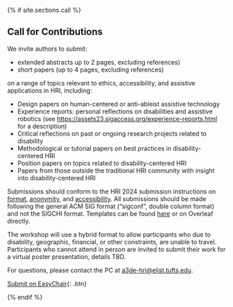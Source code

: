 
{% if site.sections.call %}

<a class="anchor" id="call"></a>

## Call for Contributions

We invite authors to submit: 
- extended abstracts up to 2 pages, excluding references)
- short papers (up to 4 pages, excluding references) 

on a range of topics relevant to ethics, accessibility, and assistive applications in HRI, including:
- Design papers on human-centered or anti-ableist assistive technology
- Experience reports: personal reflections on disabilities and assistive robotics (see <https://assets23.sigaccess.org/experience-reports.html> for a description)
- Critical reflections on past or ongoing research projects related to disability
- Methodological or tutorial papers on best practices in disability-centered HRI
- Position papers on topics related to disability-centered HRI
- Papers from those outside the traditional HRI community with insight into disability-centered HRI

Submissions should conform to the HRI 2024 submission instructions on [format](https://humanrobotinteraction.org/2024/fullpaper/), [anonymity](https://humanrobotinteraction.org/2024/guides-for-anonymizing-submissions/), and [accessibility](https://humanrobotinteraction.org/2024/accessibility/). All submissions should be made following the general ACM SIG format (“sigconf”, double column format) and not the SIGCHI format. Templates can be found [here](https://www.acm.org/publications/proceedings-template) or on Overleaf directly.

The workshop will use a hybrid format to allow participants who due to disability, geographic, financial, or other constraints, are unable to travel. Participants who cannot attend in person are invited to submit their work for a virtual poster presentation, details TBD.

For questions, please contact the PC at <a3de-hri@elist.tufts.edu>.

[Submit on EasyChair](https://easychair.org/conferences/?conf=a3de){: .btn}

{% endif %}

